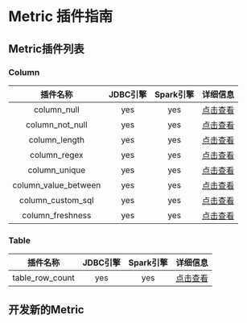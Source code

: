 # Metric 插件指南

## Metric插件列表
### Column
| 插件名称 | JDBC引擎 | Spark引擎 | 详细信息 | 
| :---: | :---: | :---: | :---: |
| column_null | yes | yes | [点击查看](column_null.md) |
| column_not_null | yes | yes | [点击查看](column_not_null.md) |
| column_length | yes | yes | [点击查看](column_length.md) | 
| column_regex	 | yes | yes | [点击查看](column_regex.md) | 
| column_unique	 | yes | yes | [点击查看](dcolumn_unique.md) | 
| column_value_between	 | yes | yes |  [点击查看](column_value_between.md) | 
| column_custom_sql	 | yes | yes | [点击查看](column_custom_sql.md) | 
| column_freshness	 | yes | yes | [点击查看](column_freshness.md) | 

### Table
| 插件名称 | JDBC引擎 | Spark引擎 | 详细信息 | 
| :---: | :---: | :---: | :---: |
| table_row_count	 | yes | yes |[点击查看](docs/plugin/zh-CN/metric/table_row_count.md) | 
## 开发新的Metric